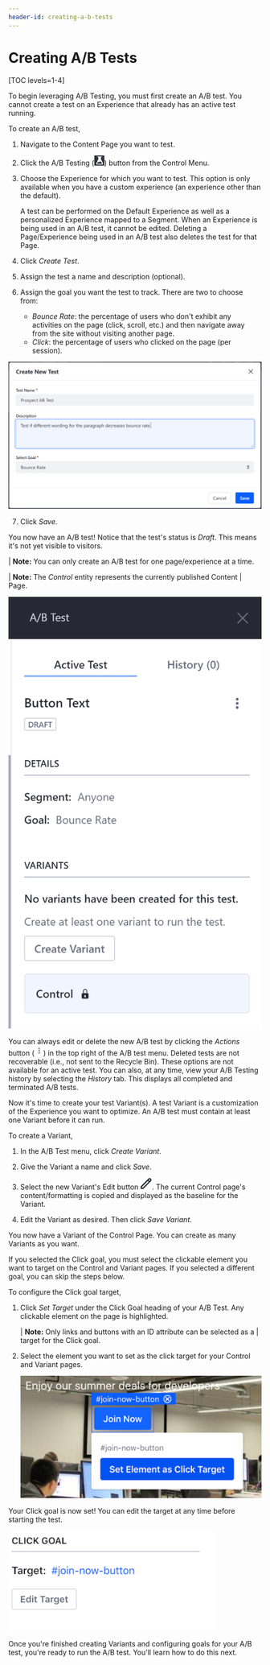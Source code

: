 ```yaml
---
header-id: creating-a-b-tests
---
```


# Creating A/B Tests

[TOC levels=1-4]

To begin leveraging A/B Testing, you must first create an A/B test. You cannot
create a test on an Experience that already has an active test running.

To create an A/B test,

1.  Navigate to the Content Page you want to test.

2.  Click the A/B Testing (![AB Testing](../../../images-dxp/icon-ab-testing.png))
    button from the Control Menu.

3.  Choose the Experience for which you want to test. This option is only
    available when you have a custom experience (an experience other than the
    default).

    A test can be performed on the Default Experience as well as a personalized
    Experience mapped to a Segment. When an Experience is being used in an A/B
    test, it cannot be edited. Deleting a Page/Experience being used in an A/B
    test also deletes the test for that Page.

4.  Click *Create Test*.

5.  Assign the test a name and description (optional).

6.  Assign the goal you want the test to track. There are two to choose from:

    - *Bounce Rate*: the percentage of users who don't exhibit any activities on
      the page (click, scroll, etc.) and then navigate away from the site
      without visiting another page.
    - *Click*: the percentage of users who clicked on the page (per session).

<!--
    - *Scroll Depth*: the average depth users scrolled down on the page.
    - *Time On Page*: the average duration users spent on the page.
-->

![Figure 1: Fill out the form to create your A/B test.](../../../images-dxp/create-ab-test.png)

7.  Click *Save*.

You now have an A/B test! Notice that the test's status is *Draft*. This means
it's not yet visible to visitors.

| **Note:** You can only create an A/B test for one page/experience at a time.

| **Note:** The *Control* entity represents the currently published Content
| Page.

![Figure 2: You now have an A/B test, but there are additional configurations you can apply.](../../../images-dxp/new-ab-test.png)

You can always edit or delete the new A/B test by clicking the *Actions* button
(![Actions](../../../images-dxp/icon-actions.png)) in the top right of the A/B
test menu. Deleted tests are not recoverable (i.e., not sent to the Recycle
Bin). These options are not available for an active test. You can also, at any
time, view your A/B Testing history by selecting the *History* tab. This
displays all completed and terminated A/B tests.

Now it's time to create your test Variant(s). A test Variant is a customization
of the Experience you want to optimize. An A/B test must contain at least one
Variant before it can run.

To create a Variant,

1.  In the A/B Test menu, click *Create Variant*.

2.  Give the Variant a name and click *Save*.

3.  Select the new Variant's Edit button
    ![Edit](../../../images-dxp/icon-edit.png). The current Control page's
    content/formatting is copied and displayed as the baseline for the Variant.

4.  Edit the Variant as desired. Then click *Save Variant*.

You now have a Variant of the Control Page. You can create as many Variants as
you want.

If you selected the Click goal, you must select the clickable element you want
to target on the Control and Variant pages. If you selected a different goal,
you can skip the steps below.

To configure the Click goal target,

1.  Click *Set Target* under the Click Goal heading of your A/B Test. Any
    clickable element on the page is highlighted.

    | **Note:** Only links and buttons with an ID attribute can be selected as a
    | target for the Click goal.

2.  Select the element you want to set as the click target for your Control and
    Variant pages.

    ![Figure 3: Set the click target to be tracked.](../../../images-dxp/set-click-target.png)

Your Click goal is now set! You can edit the target at any time before starting
the test.

![Figure 4: Once the click target is set, you can run the A/B test.](../../../images-dxp/click-goal-set.png)

Once you're finished creating Variants and configuring goals for your A/B test,
you're ready to run the A/B test. You'll learn how to do this next.

